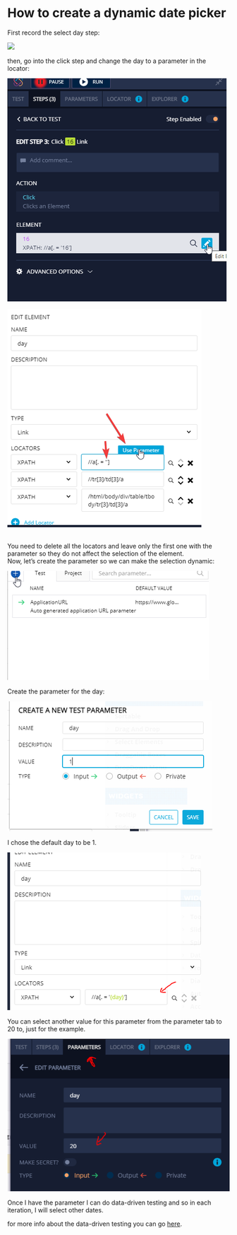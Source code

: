 # How to create a dynamic date picker

First record the select day step:

![](../../.gitbook/assets/a8bfc5e0533a639528454308ccf72ea94c1ae34d\_2\_690x454.png)

then, go into the click step and change the day to a parameter in the locator:

![](../../.gitbook/assets/d4d1a5b8ad625d855987cec7739df91aa4fd5aa4.png)

![](<../../.gitbook/assets/image (505).png>)

\
﻿You need to delete all the locators and leave only the first one with the parameter so they do not affect the selection of the element.\
﻿Now, let’s create the parameter so we can make the selection dynamic:

![](<../../.gitbook/assets/image (454).png>)

Create the parameter for the day:

![](<../../.gitbook/assets/image (511).png>)

I chose the default day to be 1.

![](<../../.gitbook/assets/image (481).png>)

You can select another value for this parameter from the parameter tab to 20 to, just for the example.

![](<../../.gitbook/assets/image (485).png>)

Once I have the parameter I can do data-driven testing and so in each iteration, I will select other dates.

for more info about the data-driven testing you can go [here](https://docs.testproject.io/using-the-smart-test-recorder/using-data-driven-jobs-in-testproject).
